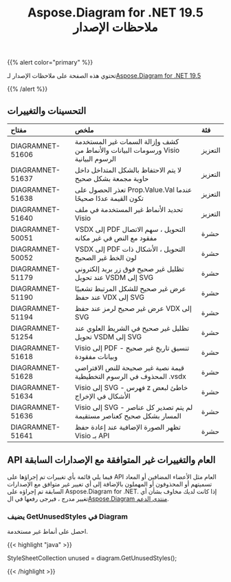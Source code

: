 ﻿---
title: Aspose.Diagram for .NET 19.5 ملاحظات الإصدار
type: docs
weight: 80
url: /ar/net/aspose-diagram-for-net-19-5-release-notes/
---
{{% alert color="primary" %}} 

تحتوي هذه الصفحة على ملاحظات الإصدار لـ[Aspose.Diagram for .NET 19.5](https://www.nuget.org/packages/Aspose.Diagram/19.5.0)

{{% /alert %}} 
## **التحسينات والتغييرات**

|**مفتاح**|**ملخص**|**فئة**|
|:- |:- |:- |
|DIAGRAMNET-51606|كشف وإزالة السمات غير المستخدمة ورسومات البيانات والأنماط من Visio الرسوم البيانية|التعزيز|
|DIAGRAMNET-51637|لا يتم الاحتفاظ بالشكل المتداخل داخل حاوية مجمعة بشكل صحيح|التعزيز|
|DIAGRAMNET-51638|تعذر الحصول على Prop.Value.Val عندما تكون القيمة عددًا صحيحًا|التعزيز|
|DIAGRAMNET-51640|تحديد الأنماط غير المستخدمة في ملف Visio|التعزيز|
|DIAGRAMNET-50051|VSDX إلى PDF التحويل ، سهم الاتصال مفقود مع النص في غير مكانه|حشرة|
|DIAGRAMNET-50052|VSDX إلى PDF التحويل ، الأشكال ذات لون الخط غير الصحيح|حشرة|
|DIAGRAMNET-51179|تظليل غير صحيح فوق زر بريد إلكتروني عند تحويل VSDM إلى SVG|حشرة|
|DIAGRAMNET-51190|عرض غير صحيح للشكل المرتبط تشعبيًا عند حفظ VDX إلى SVG|حشرة|
|DIAGRAMNET-51194|عرض غير صحيح لرمز عند حفظ VDX إلى SVG|حشرة|
|DIAGRAMNET-51254|تظليل غير صحيح في الشريط العلوي عند تحويل VSDM إلى SVG|حشرة|
|DIAGRAMNET-51618|Visio إلى PDF - تنسيق تاريخ غير صحيح وبيانات مفقودة|حشرة|
|DIAGRAMNET-51628|قيمة نصية غير صحيحة للنص الافتراضي المحذوف في الرسوم التخطيطية .vsdx|حشرة|
|DIAGRAMNET-51634|Visio إلى SVG - فهرس z خاطئ لبعض الأشكال في الإخراج|حشرة|
|DIAGRAMNET-51636|Visio إلى SVG - لم يتم تصدير كل عناصر المسار بشكل صحيح كعناصر مستقيمة|حشرة|
|DIAGRAMNET-51641|تظهر الصورة الإضافية عند إعادة حفظ Visio بـ API|حشرة|
## **API العام والتغييرات غير المتوافقة مع الإصدارات السابقة**
فيما يلي قائمة بأي تغييرات تم إجراؤها على API العام مثل الأعضاء المضافين أو المعاد تسميتهم أو المحذوفون أو المهملون بالإضافة إلى أي تغيير غير متوافق مع الإصدارات السابقة تم إجراؤه على Aspose.Diagram for .NET. إذا كانت لديك مخاوف بشأن أي تغيير مدرج ، فيرجى رفعها في ال[Aspose.Diagram منتدى الدعم](https://forum.aspose.com/c/diagram/17).
### **يضيف GetUnusedStyles في Diagram**
احصل على أنماط غير مستخدمة.

{{< highlight "java" >}}

  StyleSheetCollection unused = diagram.GetUnusedStyles();

{{< /highlight >}}
